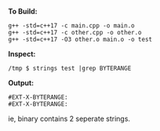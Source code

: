 **To Build:**

```
g++ -std=c++17 -c main.cpp -o main.o
g++ -std=c++17 -c other.cpp -o other.o
g++ -std=c++17 -O3 other.o main.o -o test
```

**Inspect:**

```
/tmp $ strings test |grep BYTERANGE
```
**Output:**

```
#EXT-X-BYTERANGE:
#EXT-X-BYTERANGE:
```

ie, binary contains 2 seperate strings.
